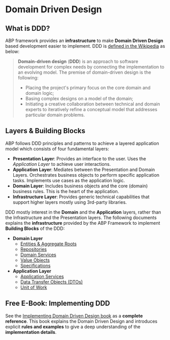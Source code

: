 # Domain Driven Design

## What is DDD?

ABP framework provides an **infrastructure** to make **Domain Driven Design** based development easier to implement. DDD is [defined in the Wikipedia](https://en.wikipedia.org/wiki/Domain-driven_design) as below:

> **Domain-driven design** (**DDD**) is an approach to software development for complex needs by connecting the implementation to an evolving model. The premise of domain-driven design is the following:
>
> - Placing the project's primary focus on the core domain and domain logic;
> - Basing complex designs on a model of the domain;
> - Initiating a creative collaboration between technical and domain experts to iteratively refine a conceptual model that addresses particular domain problems.

## Layers & Building Blocks

ABP follows DDD principles and patterns to achieve a layered application model which consists of four fundamental layers:

- **Presentation Layer**: Provides an interface to the user. Uses the *Application Layer* to achieve user interactions.
- **Application Layer**: Mediates between the Presentation and Domain Layers. Orchestrates business objects to perform specific application tasks. Implements use cases as the application logic.
- **Domain Layer**: Includes business objects and the core (domain) business rules. This is the heart of the application.
- **Infrastructure Layer**: Provides generic technical capabilities that support higher layers mostly using 3rd-party libraries.

DDD mostly interest in the **Domain** and the **Application** layers, rather than the Infrastructure and the Presentation layers. The following documents explains the **infrastructure** provided by the ABP Framework to implement **Building Blocks** of the DDD:

* **Domain Layer**
  * [Entities & Aggregate Roots](Entities.md)
  * [Repositories](Repositories.md)
  * [Domain Services](Domain-Services.md)
  * [Value Objects](Value-Objects.md)
  * [Specifications](Specifications.md)
* **Application Layer**
  * [Application Services](Application-Services.md)
  * [Data Transfer Objects (DTOs)](Data-Transfer-Objects.md)
  * [Unit of Work](Unit-Of-Work.md)

## Free E-Book: Implementing DDD

See the [Implementing Domain Driven Design book](https://abp.io/books/implementing-domain-driven-design) as a **complete reference**. This book explains the Domain Driven Design and introduces explicit **rules and examples** to give a deep understanding of the **implementation details**.